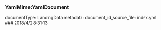 ### YamlMime:YamlDocument
documentType: LandingData
metadata:
    document_id_source_file: index.yml
    ### 2018/4/2 8:31:13
